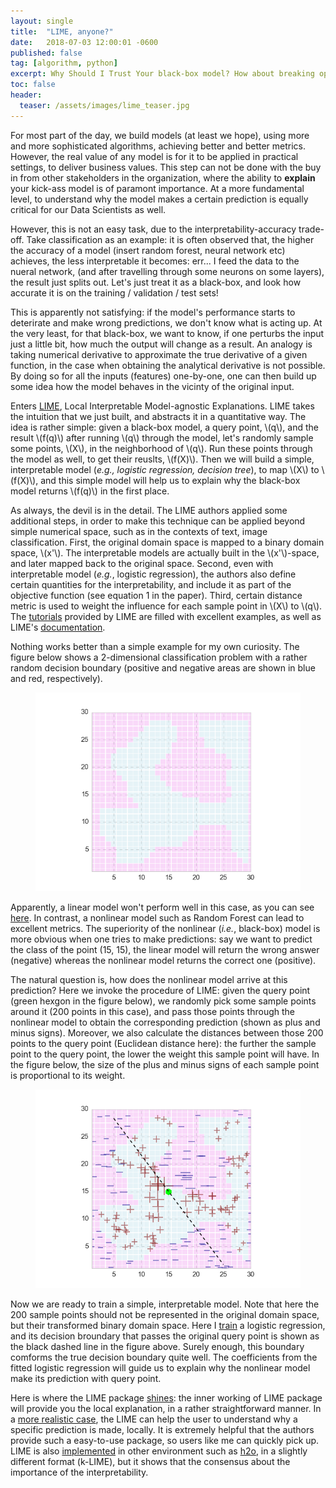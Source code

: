 ```yaml
---
layout: single
title:  "LIME, anyone?"
date:   2018-07-03 12:00:01 -0600
published: false
tag: [algorithm, python]
excerpt: Why Should I Trust Your black-box model? How about breaking open the black-box model, at least locally.
toc: false
header:
  teaser: /assets/images/lime_teaser.jpg
---
```


For most part of the day, we build models (at least we hope), using more and more sophisticated algorithms, achieving better and better metrics. However, the real value of any model is for it to be applied in practical settings, to deliver business values. This step can not be done with the buy in from other stakeholders in the organization, where the ability to **explain** your kick-ass model is of paramont importance. At a more fundamental level, to understand why the model makes a certain prediction is equally critical for our Data Scientists as well.

However, this is not an easy task, due to the interpretability-accuracy trade-off. Take classification as an example: it is often observed that, the higher the accuracy of a model (insert random forest, neural network etc) achieves, the less interpretable it becomes: err... I feed the data to the nueral network, (and after travelling through some neurons on some layers), the result just splits out. Let's just treat it as a black-box, and look how accurate it is on the training / validation / test sets!

This is apparently not satisfying: if the model's performance starts to deterirate and make wrong predictions, we don't know what is acting up. At the very least, for that black-box, we want to know, if one perturbs the input just a little bit, how much the output will change as a result. An analogy is taking numerical derivative to approximate the true derivative of a given function, in the case when obtaining the analytical derivative is not possible. By doing so for all the inputs (features) one-by-one, one can then build up some idea how the model behaves in the vicinty of the original input. 

Enters [LIME](https://arxiv.org/pdf/1602.04938.pdf), Local Interpretable Model-agnostic Explanations. LIME takes the intuition that we just built, and abstracts it in a quantitative way. The idea is rather simple: given a black-box model, a query point, \\(q\\), and the result \\(f(q)\\) after running \\(q\\) through the model, let's randomly sample some points, \\(X\\),  in the neighborhood of \\(q\\). Run these points through the model as well, to get their reuslts, \\(f(X)\\). Then we will build a simple, interpretable model (*e.g., logistic regression, decision tree*), to map \\(X\\) to \\(f(X)\\), and this simple model will help us to explain why the black-box model returns \\(f(q)\\) in the first place.

As always, the devil is in the detail. The LIME authors applied some additional steps, in order to make this technique can be applied beyond simple numerical space, such as in the contexts of text, image classification. First, the original domain space is mapped to a binary domain space, \\(x'\\). The interpretable models are actually built in the \\(x'\\)-space, and later mapped back to the original space. Second, even with interpretable model (*e.g.*, logistic regression), the authors also define certain quantities for the interpretability, and include it as part of the objective function (see equation 1 in the paper). Third, certain distance metric is used to weight the influence for each sample point in \\(X\\) to \\(q\\). The [tutorials](https://github.com/marcotcr/lime) provided by LIME are filled with excellent examples, as well as LIME's [documentation](https://lime-ml.readthedocs.io/en/latest/index.html).

Nothing works better than a simple example for my own curiosity. The figure below shows a 2-dimensional classification problem with a rather random decision boundary (positive and negative areas are shown in blue and red, respectively). 

<figure>
<a href="/assets/images/lime_domain.jpg"><img src="/assets/images/lime_domain.png"></a>
</figure> 

Apparently, a linear model won't perform well in this case, as you can see [here](https://github.com/changyaochen/changyaochen.github.io/blob/master/assets/notebooks/lime.ipynb#fitting). In contrast, a nonlinear model such as Random Forest can lead to excellent metrics. The superiority of the nonlinear (*i.e.*, black-box) model is more obvious when one tries to make predictions: say we want to predict the class of the point (15, 15), the linear model will return the wrong answer (negative) whereas the nonlinear model returns the correct one (positive). 

The natural question is, how does the nonlinear model arrive at this prediction? Here we invoke the procedure of LIME: given the query point (green hexgon in the figure below), we randomly pick some sample points around it (200 points in this case), and pass those points through the nonlinear model to obtain the corresponding prediction (shown as plus and minus signs). Moreover, we also calculate the distances between those 200 points to the query point (Euclidean distance here): the further the sample point to the query point, the lower the weight this sample point will have. In the figure below, the size of the plus and minus signs of each sample point is proportional to its weight.  

<figure>
<a href="/assets/images/lime_domain_w_neighbors.jpg"><img src="/assets/images/lime_domain_w_neighbors.png"></a>
</figure> 

Now we are ready to train a simple, interpretable model. Note that here the 200 sample points should not be represented in the original domain space, but their transformed binary domain space. Here I [train](https://github.com/changyaochen/changyaochen.github.io/blob/master/assets/notebooks/lime.ipynb#lime_model) a logistic regression, and its decision broundary that passes the original query point is shown as the black dashed line in the figure above. Surely enough, this boundary comforms the true decision boundary quite well. The coefficients from the fitted logistic regression will guide us to explain why the nonlinear model make its prediction with query point.

Here is where the LIME package [shines](https://github.com/changyaochen/changyaochen.github.io/blob/master/assets/notebooks/lime.ipynb#lime): the inner working of LIME package will provide you the local explanation, in a rather straightforward manner. In a [more realistic case](https://github.com/changyaochen/changyaochen.github.io/blob/master/assets/notebooks/lime.ipynb#real_data), the LIME can help the user to understand why a specific prediction is made, locally. It is extremely helpful that the authors provide such a easy-to-use package, so users like me can quickly pick up. LIME is also [implemented](http://h2o-release.s3.amazonaws.com/h2o/master/3867/docs-website/h2o-py/docs/_modules/h2o/estimators/klime.html) in other environment such as [h2o](https://www.h2o.ai/), in a slightly different format (k-LIME), but it shows that the consensus about the importance of the interpretability.